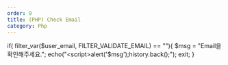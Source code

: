 ```yaml
---
order: 9
title: (PHP) Check Email
category: Php
---
```


if( filter_var($user_email, FILTER_VALIDATE_EMAIL) == ""){
			$msg = "Email을 확인해주세요.";
			echo("<script>alert('$msg');history.back();</script>");
			exit;
		}


